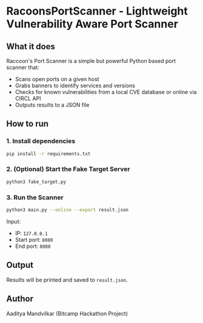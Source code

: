 # RacoonsPortScanner - Lightweight Vulnerability Aware Port Scanner

## What it does

Raccoon's Port Scanner is a simple but powerful Python based port scanner that:
- Scans open ports on a given host
- Grabs banners to identify services and versions
- Checks for known vulnerabilities from a local CVE database or online via CIRCL API
- Outputs results to a JSON file

## How to run

### 1. Install dependencies
```bash
pip install -r requirements.txt
```

### 2. (Optional) Start the Fake Target Server
```bash
python3 fake_target.py
```

### 3. Run the Scanner
```bash
python3 main.py --online --export result.json
```

Input:
- IP: `127.0.0.1`
- Start port: `8080`
- End port: `8080`

## Output
Results will be printed and saved to `result.json`.

## Author
Aaditya Mandvilkar (Bitcamp Hackathon Project)

